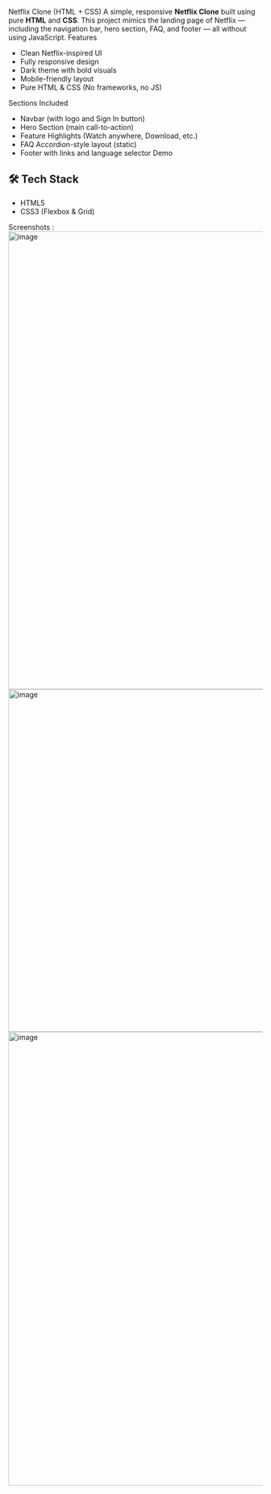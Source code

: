 Netflix Clone (HTML + CSS)
A simple, responsive **Netflix Clone** built using pure **HTML** and **CSS**. This project mimics the landing page of Netflix — including the navigation bar, hero section, FAQ, and footer — all without using JavaScript.
Features

- Clean Netflix-inspired UI
- Fully responsive design
- Dark theme with bold visuals
- Mobile-friendly layout
- Pure HTML & CSS (No frameworks, no JS)

Sections Included

- Navbar (with logo and Sign In button)
- Hero Section (main call-to-action)
- Feature Highlights (Watch anywhere, Download, etc.)
- FAQ Accordion-style layout (static)
- Footer with links and language selector
Demo


## 🛠️ Tech Stack

- HTML5
- CSS3 (Flexbox & Grid)

Screenshots :
<img width="1901" height="907" alt="image" src="https://github.com/user-attachments/assets/28fb33b6-89c6-4da3-8cae-467cda02dcc8" />
<img width="1788" height="679" alt="image" src="https://github.com/user-attachments/assets/7c5009bd-4c43-46e8-9219-d7cda00ef1d0" />
<img width="1883" height="899" alt="image" src="https://github.com/user-attachments/assets/caddff67-700e-4f45-b163-c3f80d556b9d" />


